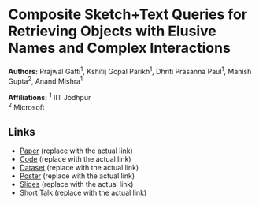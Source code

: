 # Composite Sketch+Text Queries for Retrieving Objects with Elusive Names and Complex Interactions

**Authors:** Prajwal Gatti<sup>1</sup>, Kshitij Gopal Parikh<sup>1</sup>, Dhriti Prasanna Paul<sup>1</sup>, Manish Gupta<sup>2</sup>, Anand Mishra<sup>1</sup>

**Affiliations:** 
<sup>1</sup> IIT Jodhpur  
<sup>2</sup> Microsoft

## Links
- [Paper](#) (replace with the actual link)
- [Code](#) (replace with the actual link)
- [Dataset](#) (replace with the actual link)
- [Poster](#) (replace with the actual link)
- [Slides](#) (replace with the actual link)
- [Short Talk](#) (replace with the actual link)

